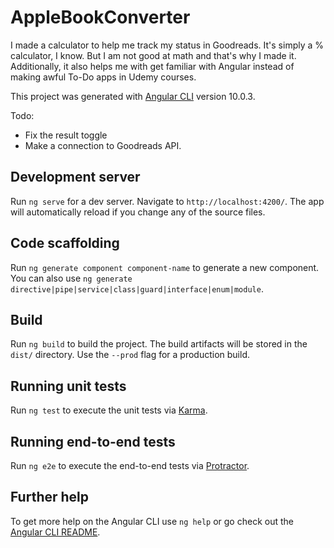 # AppleBookConverter

I made a calculator to help me track my status in Goodreads. It's simply a % calculator, I know. But I am not good at math and that's why I made it. Additionally, it also helps me with get familiar with Angular instead of making awful To-Do apps in Udemy courses. 

This project was generated with [Angular CLI](https://github.com/angular/angular-cli) version 10.0.3.

Todo: 
- Fix the result toggle
- Make a connection to Goodreads API.


## Development server

Run `ng serve` for a dev server. Navigate to `http://localhost:4200/`. The app will automatically reload if you change any of the source files.

## Code scaffolding

Run `ng generate component component-name` to generate a new component. You can also use `ng generate directive|pipe|service|class|guard|interface|enum|module`.

## Build

Run `ng build` to build the project. The build artifacts will be stored in the `dist/` directory. Use the `--prod` flag for a production build.

## Running unit tests

Run `ng test` to execute the unit tests via [Karma](https://karma-runner.github.io).

## Running end-to-end tests

Run `ng e2e` to execute the end-to-end tests via [Protractor](http://www.protractortest.org/).

## Further help

To get more help on the Angular CLI use `ng help` or go check out the [Angular CLI README](https://github.com/angular/angular-cli/blob/master/README.md).
